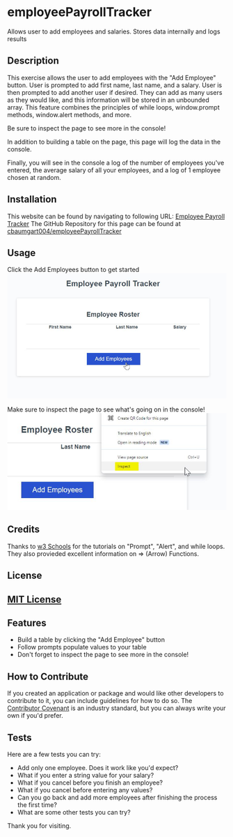 # employeePayrollTracker
Allows user to add employees and salaries.  Stores data internally and logs results
## Description
This exercise allows the user to add employees with the "Add Employee" button.  User is prompted to add first name, last name, and a salary.  User is then prompted to add another user if desired.  They can add as many users as they would like, and this information will be stored in an unbounded array.  This feature combines the principles of while loops, window.prompt methods, window.alert methods, and more.

Be sure to inspect the page to see more in the console!

In addition to building a table on the page, this page will log the data in the console. 

Finally, you will see in the console a log of the number of employees you've entered, the average salary of all your employees, and a log of 1 employee chosen at random.

## Installation
This website can be found by navigating to following URL: [Employee Payroll Tracker](https://cbaumgart004.github.io./employeePayrollTracker/)
The GitHub Repository for this page can be found at [cbaumgart004/employeePayrollTracker](https://github.com/cbaumgart004/employeePayrollTracker)
## Usage
Click the Add Employees button to get started
![Add Employees](assets/addEmployees.jpg)

Make sure to inspect the page to see what's going on in the console!
![Inspect the Page](assets/inspectPage.jpg)

## Credits
Thanks to [w3 Schools](https://www.w3schools.com/jsref/) for the tutorials on "Prompt", "Alert", and while loops.  They also provieded excellent information on => (Arrow) Functions.
## License
[MIT License](https://github.com/cbaumgart004/employeePayrollTracker/blob/main/LICENSE)
---

## Features
* Build a table by clicking the "Add Employee" button
* Follow prompts populate values to your table
* Don't forget to inspect the page to see more in the console!
## How to Contribute
If you created an application or package and would like other developers to contribute to it, you can include guidelines for how to do so. The [Contributor Covenant](https://www.contributor-covenant.org/) is an industry standard, but you can always write your own if you'd prefer.
## Tests
Here are a few tests you can try:
* Add only one employee.  Does it work like you'd expect?
* What if you enter a string value for your salary?
* What if you cancel before you finish an employee?
* What if you cancel before entering any values?
* Can you go back and add more employees after finishing the process the first time?
* What are some other tests you can try?

Thank you for visiting.
